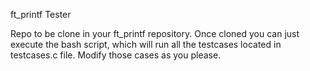 ft_printf Tester

Repo to be clone in your ft_printf repository.
Once cloned you can just execute the bash script, which will run all the testcases located in testcases.c file. Modify those cases as you please.
